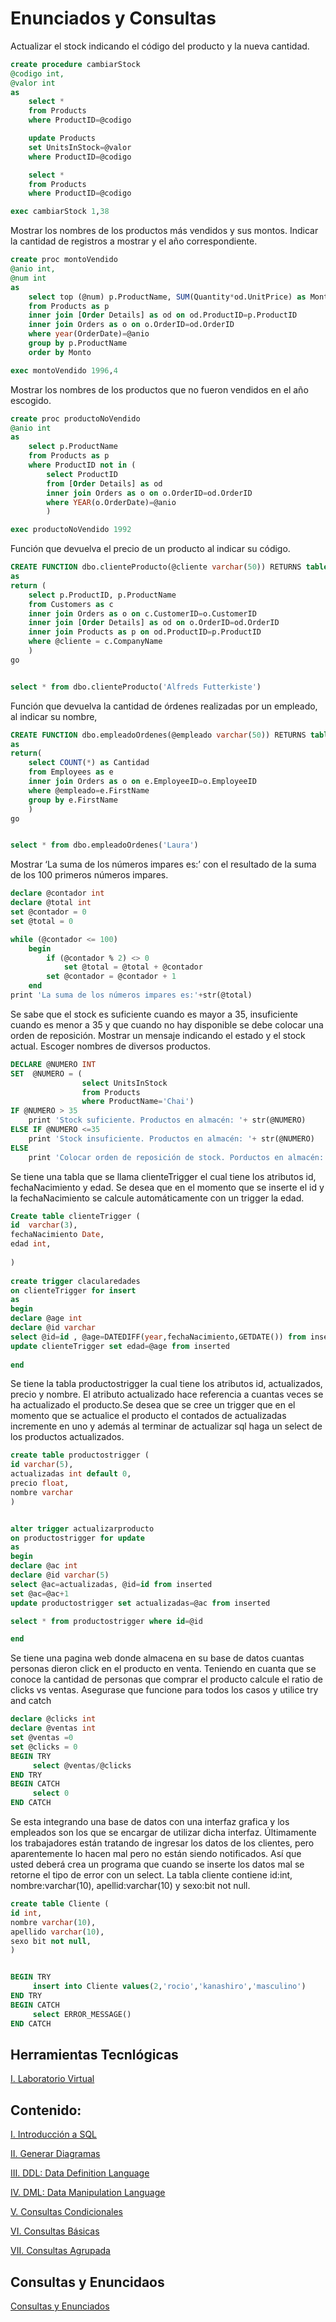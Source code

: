 # Enunciados y Consultas

Actualizar el stock indicando el código del producto y la nueva cantidad.


```sql
create procedure cambiarStock
@codigo int,
@valor int
as
	select *
	from Products
	where ProductID=@codigo

	update Products
	set UnitsInStock=@valor
	where ProductID=@codigo

	select *
	from Products
	where ProductID=@codigo

exec cambiarStock 1,38
```


Mostrar los nombres de los productos más vendidos  y sus montos. Indicar la cantidad de registros a mostrar y el año correspondiente.



```sql
create proc montoVendido
@anio int,
@num int
as
	select top (@num) p.ProductName, SUM(Quantity*od.UnitPrice) as Monto
	from Products as p
	inner join [Order Details] as od on od.ProductID=p.ProductID
	inner join Orders as o on o.OrderID=od.OrderID
	where year(OrderDate)=@anio
	group by p.ProductName
	order by Monto

exec montoVendido 1996,4
```

Mostrar los nombres de los productos que no fueron vendidos en el año escogido.


```sql
create proc productoNoVendido
@anio int
as
	select p.ProductName
	from Products as p
	where ProductID not in (
		select ProductID
		from [Order Details] as od
		inner join Orders as o on o.OrderID=od.OrderID
		where YEAR(o.OrderDate)=@anio
		)

exec productoNoVendido 1992
```




Función que devuelva el precio de un producto al indicar su código.



```sql
CREATE FUNCTION dbo.clienteProducto(@cliente varchar(50)) RETURNS table
as
return (
	select p.ProductID, p.ProductName
	from Customers as c
	inner join Orders as o on c.CustomerID=o.CustomerID
	inner join [Order Details] as od on o.OrderID=od.OrderID
	inner join Products as p on od.ProductID=p.ProductID
	where @cliente = c.CompanyName
	)
go


select * from dbo.clienteProducto('Alfreds Futterkiste')

```

Función que devuelva la cantidad de órdenes realizadas por un empleado, al indicar su nombre,


```sql
CREATE FUNCTION dbo.empleadoOrdenes(@empleado varchar(50)) RETURNS table
as
return(
	select COUNT(*) as Cantidad
	from Employees as e
	inner join Orders as o on e.EmployeeID=o.EmployeeID
	where @empleado=e.FirstName
	group by e.FirstName
	)
go


select * from dbo.empleadoOrdenes('Laura')
```


Mostrar ‘La suma de los números impares es:’ con el resultado de la suma de los 100 primeros números impares.



```sql
declare @contador int
declare @total int
set @contador = 0
set @total = 0

while (@contador <= 100)
	begin
		if (@contador % 2) <> 0
			set @total = @total + @contador
		set @contador = @contador + 1
	end
print 'La suma de los números impares es:'+str(@total)
```

Se sabe que el stock es suficiente cuando es mayor a 35, insuficiente cuando es menor a 35 y que cuando no hay disponible se debe colocar una orden de reposición. Mostrar un mensaje indicando el estado y el stock actual. Escoger nombres de diversos productos.



```sql
DECLARE @NUMERO INT
SET  @NUMERO = (
				select UnitsInStock
				from Products
				where ProductName='Chai')
IF @NUMERO > 35
	print 'Stock suficiente. Productos en almacén: '+ str(@NUMERO)
ELSE IF @NUMERO <=35
	print 'Stock insuficiente. Productos en almacén: '+ str(@NUMERO)
ELSE 
	print 'Colocar orden de reposición de stock. Porductos en almacén: 0'
```

Se tiene una tabla que se llama clienteTrigger el cual tiene los atributos id, fechaNacimiento y edad. Se desea que en el momento que se inserte el id y la fechaNacimiento se calcule automáticamente con un trigger la edad.


```sql
Create table clienteTrigger (
id  varchar(3),
fechaNacimiento Date,
edad int,
 
)
 
create trigger clacularedades
on clienteTrigger for insert
as
begin
declare @age int
declare @id varchar
select @id=id , @age=DATEDIFF(year,fechaNacimiento,GETDATE()) from inserted
update clienteTrigger set edad=@age from inserted
 
end

```


Se tiene la tabla productostrigger la cual tiene los atributos id, actualizados, precio y nombre. El atributo actualizado hace referencia a cuantas veces se ha actualizado el producto.Se desea que se cree un trigger que en el momento que se actualice el producto el contados de actualizadas incremente en uno y además al terminar de actualizar sql haga un select de los productos actualizados.




```sql
create table productostrigger (
id varchar(5),
actualizadas int default 0,
precio float,
nombre varchar
)


alter trigger actualizarproducto
on productostrigger for update
as
begin
declare @ac int
declare @id varchar(5)
select @ac=actualizadas, @id=id from inserted
set @ac=@ac+1
update productostrigger set actualizadas=@ac from inserted 

select * from productostrigger where id=@id

end

```

Se tiene una pagina web donde almacena en su base de datos cuantas personas dieron click en el producto en venta. Teniendo en cuanta que se conoce la cantidad de personas que comprar el producto calcule el ratio de clicks vs ventas. Asegurase que funcione para todos los casos y utilice try and catch


```sql
declare @clicks int
declare @ventas int
set @ventas =0
set @clicks = 0
BEGIN TRY  
     select @ventas/@clicks
END TRY  
BEGIN CATCH  
     select 0
END CATCH  

```

Se esta integrando una base de datos con una interfaz grafica y los empleados son los que se encargar de utilizar dicha interfaz. Últimamente los trabajadores están tratando de ingresar los datos de los clientes, pero aparentemente lo hacen mal pero no están siendo notificados. Así que usted deberá crea un programa que cuando se inserte los datos mal se retorne el tipo de error con un select. La tabla cliente contiene id:int, nombre:varchar(10), apellid:varchar(10) y sexo:bit not null.


```sql
create table Cliente (
id int,
nombre varchar(10),
apellido varchar(10),
sexo bit not null,
)


BEGIN TRY  
     insert into Cliente values(2,'rocio','kanashiro','masculino')
END TRY  
BEGIN CATCH  
     select ERROR_MESSAGE()
END CATCH  

```

## Herramientas Tecnlógicas
<a href="https://fing-up.github.io/Ingenieria-de-datos/sql/LV.html">I.   Laboratorio Virtual</a>

## Contenido:

<a href="https://fing-up.github.io/Ingenieria-de-datos/sql/Introduccion.html">I.	Introducción a SQL</a>

<a href="https://fing-up.github.io/Ingenieria-de-datos/sql/GenerarDiagramas.html">II.	Generar Diagramas</a>

<a href="https://fing-up.github.io/Ingenieria-de-datos/sql/DLL.html">III.	DDL: Data Definition Language </a>

<a href="https://fing-up.github.io/Ingenieria-de-datos/sql/DML.html">IV.	DML: Data Manipulation Language</a>

<a href="https://fing-up.github.io/Ingenieria-de-datos/sql/CD.html">V.	Consultas Condicionales</a>

<a href="https://fing-up.github.io/Ingenieria-de-datos/sql/CB.html">VI.	Consultas Básicas</a>

<a href="https://fing-up.github.io/Ingenieria-de-datos/sql/CA.html">VII.	Consultas Agrupada</a>

## Consultas y Enuncidaos

<a href="https://fing-up.github.io/Ingenieria-de-datos/sql/Enunciados&Consultas.html">Consultas y Enunciados</a>

